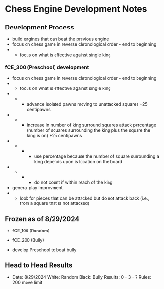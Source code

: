 # Chess Engine Development Notes

## Development Process
- build engines that can beat the previous engine
- focus on chess game in reverse chronological order - end to beginning
- - focus on what is effective against single king

### fCE_300 (Preschool) development
- focus on chess game in reverse chronological order - end to beginning
- - focus on what is effective against single king
- - - advance isolated pawns moving to unattacked squares +25 centipawns
- - - increase in number of king surround squares attack percentage (number of squares surrounding the king plus the square the king is on) +25 centipawns
- - - - use percentage because the number of square surrounding a king depends upon is location on the board
- - - - do not count if within reach of the king
- general play improvment
- - look for pieces that can be attacked but do not attack back (i.e., from a square that is not attacked)


## Frozen as of 8/29/2024
- fCE_100 (Random)
- fCE_200 (Bully)

- develop Preschool to beat bully

## Head to Head Results
- Date: 8/29/2024 White: Random Black: Bully Results:  0 - 3 - 7   Rules: 200 move limit